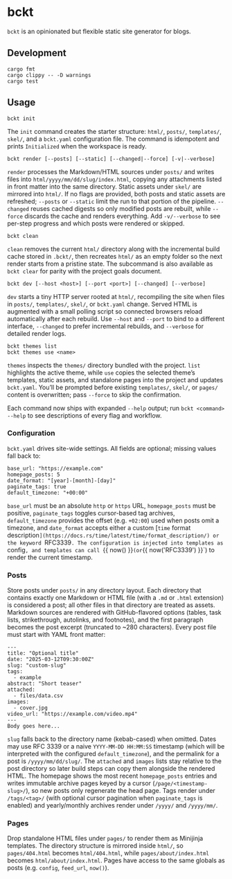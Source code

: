 # bckt

`bckt` is an opinionated but flexible static site generator for blogs.

## Development

```
cargo fmt
cargo clippy -- -D warnings
cargo test
```

## Usage

```
bckt init
```

The `init` command creates the starter structure: `html/`, `posts/`, `templates/`, `skel/`, and a `bckt.yaml` configuration file. The command is idempotent and prints `Initialized` when the workspace is ready.

```
bckt render [--posts] [--static] [--changed|--force] [-v|--verbose]
```

`render` processes the Markdown/HTML sources under `posts/` and writes files into `html/yyyy/mm/dd/slug/index.html`, copying any attachments listed in front matter into the same directory. Static assets under `skel/` are mirrored into `html/`. If no flags are provided, both posts and static assets are refreshed; `--posts` or `--static` limit the run to that portion of the pipeline. `--changed` reuses cached digests so only modified posts are rebuilt, while `--force` discards the cache and renders everything. Add `-v/--verbose` to see per-step progress and which posts were rendered or skipped.

```
bckt clean
```

`clean` removes the current `html/` directory along with the incremental build cache stored in `.bckt/`, then recreates `html/` as an empty folder so the next render starts from a pristine state. The subcommand is also available as `bckt clear` for parity with the project goals document.

```
bckt dev [--host <host>] [--port <port>] [--changed] [--verbose]
```

`dev` starts a tiny HTTP server rooted at `html/`, recompiling the site when files in `posts/`, `templates/`, `skel/`, or `bckt.yaml` change. Served HTML is augmented with a small polling script so connected browsers reload automatically after each rebuild. Use `--host` and `--port` to bind to a different interface, `--changed` to prefer incremental rebuilds, and `--verbose` for detailed render logs.

```
bckt themes list
bckt themes use <name>
```

`themes` inspects the `themes/` directory bundled with the project. `list` highlights the active theme, while `use` copies the selected theme’s templates, static assets, and standalone pages into the project and updates `bckt.yaml`. You’ll be prompted before existing `templates/`, `skel/`, or `pages/` content is overwritten; pass `--force` to skip the confirmation.

Each command now ships with expanded `--help` output; run `bckt <command> --help` to see descriptions of every flag and workflow.

### Configuration

`bckt.yaml` drives site-wide settings. All fields are optional; missing values fall back to:

```
base_url: "https://example.com"
homepage_posts: 5
date_format: "[year]-[month]-[day]"
paginate_tags: true
default_timezone: "+00:00"
```

`base_url` must be an absolute `http` or `https` URL, `homepage_posts` must be positive, `paginate_tags` toggles cursor-based tag archives, `default_timezone` provides the offset (e.g. `+02:00`) used when posts omit a timezone, and `date_format` accepts either a custom [`time` format description`](https://docs.rs/time/latest/time/format_description/) or the keyword `RFC3339`. The configuration is injected into templates as `config`, and templates can call `{{ now() }}` (or `{{ now('RFC3339') }}`) to render the current timestamp.

### Posts

Store posts under `posts/` in any directory layout. Each directory that contains exactly one Markdown or HTML file (with a `.md` or `.html` extension) is considered a post; all other files in that directory are treated as assets. Markdown sources are rendered with GitHub-flavored options (tables, task lists, strikethrough, autolinks, and footnotes), and the first paragraph becomes the post excerpt (truncated to ~280 characters). Every post file must start with YAML front matter:

```
---
title: "Optional title"
date: "2025-03-12T09:30:00Z"
slug: "custom-slug"
tags:
  - example
abstract: "Short teaser"
attached:
  - files/data.csv
images:
  - cover.jpg
video_url: "https://example.com/video.mp4"
---
Body goes here...
```

`slug` falls back to the directory name (kebab-cased) when omitted. Dates may use RFC 3339 or a naive `YYYY-MM-DD HH:MM:SS` timestamp (which will be interpreted with the configured `default_timezone`), and the permalink for a post is `/yyyy/mm/dd/slug/`. The `attached` and `images` lists stay relative to the post directory so later build steps can copy them alongside the rendered HTML. The homepage shows the most recent `homepage_posts` entries and writes immutable archive pages keyed by a cursor (`/page/<timestamp-slug>/`), so new posts only regenerate the head page. Tags render under `/tags/<tag>/` (with optional cursor pagination when `paginate_tags` is enabled) and yearly/monthly archives render under `/yyyy/` and `/yyyy/mm/`.

### Pages

Drop standalone HTML files under `pages/` to render them as Minijinja templates. The directory structure is mirrored inside `html/`, so `pages/404.html` becomes `html/404.html`, while `pages/about/index.html` becomes `html/about/index.html`. Pages have access to the same globals as posts (e.g. `config`, `feed_url`, `now()`).
